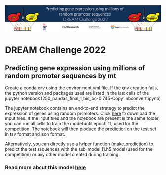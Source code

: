 

![alt text](banner.png)

# DREAM Challenge 2022

## Predicting gene expression using millions of random promoter sequences by mt

Create a conda env using the environment.yml file. If the env creation fails, the python version and packages used are listed in the last cells of the jupyter notebook (250_pandas_final_1_bis_bc-0.745-Copy1.nbconvert.ipynb) 

The jupyter notebook contains an end-to-end strategy to predict the expression of genes using random promoters. Click <a href="https://drive.google.com/drive/folders/1aziagRaXilzBIo1VwjQDkXi9kDMovmDn?usp=sharing">here</a> to download the input files. If the input files and the notebook are present in the same folder, you can run all cells to train the model until epoch 11, used for the competition. The notebook will then produce the prediction on the test set in tsv format and json format.

Alternatively, you can directly use a helper function (make_prediction) to predict the test sequences with the sub_model.11.h5 model (used for the competition) or any other model created during training.

### Read more about this model <a href="Report_def.docx" >here </a>

